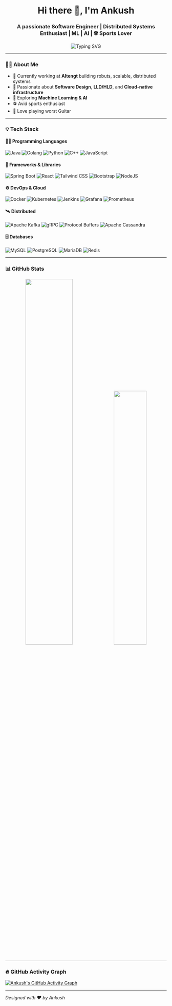 <!-- Hi there 👋 -->
<h1 align="center">Hi there 👋, I'm Ankush</h1>
<h3 align="center">A passionate Software Engineer | Distributed Systems Enthusiast | ML | AI | ⚽ Sports Lover</h3>

<p align="center">
  <img src="https://readme-typing-svg.herokuapp.com?font=Fira+Code&duration=2000&pause=1000&center=true&width=600&lines=I+love+solving+real+problems;Designing+Scalable+Distributed+Systems;Cloud-Native+Engineer;Always+Learning+New+Things" alt="Typing SVG" />
</p> 

---

### 🧑‍💻 About Me

- 🔭 Currently working at **Altengt** building robuts, scalable, distributed systems  
- 🚀 Passionate about **Software Design**, **LLD/HLD**, and **Cloud-native infrastructure**
- 🧠 Exploring **Machine Learning & AI**
- ⚽ Avid sports enthusiast
- 🎸 Love playing worst Guitar
---

### 💡 Tech Stack

#### 👨‍💻 Programming Languages
![Java](https://img.shields.io/badge/Java-007396?style=for-the-badge&logo=java&logoColor=white)
![Golang](https://img.shields.io/badge/Go-00ADD8?style=for-the-badge&logo=go&logoColor=white)
![Python](https://img.shields.io/badge/Python-FFD43B?style=for-the-badge&logo=python&logoColor=blue)
![C++](https://img.shields.io/badge/C++-00599C?style=for-the-badge&logo=c%2B%2B&logoColor=white)
![JavaScript](https://img.shields.io/badge/JavaScript-F7DF1E?style=for-the-badge&logo=javascript&logoColor=black)

#### 🚀 Frameworks & Libraries
![Spring Boot](https://img.shields.io/badge/SpringBoot-6DB33F?style=for-the-badge&logo=springboot&logoColor=white)
![React](https://img.shields.io/badge/React-20232A?style=for-the-badge&logo=react&logoColor=61DAFB)
![Tailwind CSS](https://img.shields.io/badge/TailwindCSS-38B2AC?style=for-the-badge&logo=tailwind-css&logoColor=white)
![Bootstrap](https://img.shields.io/badge/Bootstrap-563D7C?style=for-the-badge&logo=bootstrap&logoColor=white)
![NodeJS](https://img.shields.io/badge/Node.js-339933?style=for-the-badge&logo=nodedotjs&logoColor=white)

#### ⚙️ DevOps & Cloud
![Docker](https://img.shields.io/badge/Docker-2496ED?style=for-the-badge&logo=docker&logoColor=white)
![Kubernetes](https://img.shields.io/badge/Kubernetes-326CE5?style=for-the-badge&logo=kubernetes&logoColor=white)
![Jenkins](https://img.shields.io/badge/Jenkins-D24939?style=for-the-badge&logo=jenkins&logoColor=white)
![Grafana](https://img.shields.io/badge/Grafana-F46800?style=for-the-badge&logo=grafana&logoColor=white)
![Prometheus](https://img.shields.io/badge/Prometheus-E6522C?style=for-the-badge&logo=prometheus&logoColor=white)

#### 🛰️ Distributed 
![Apache Kafka](https://img.shields.io/badge/Kafka-231F20?logo=apache-kafka&logoColor=white&style=for-the-badge)
![gRPC](https://img.shields.io/badge/gRPC-4285F4?logo=google&logoColor=white&style=for-the-badge)
![Protocol Buffers](https://img.shields.io/badge/Protobuf-0081CB?logo=google&logoColor=white&style=for-the-badge)
![Apache Cassandra](https://img.shields.io/badge/Cassandra-1287B1?logo=apache-cassandra&logoColor=white&style=for-the-badge)


#### 🗄️ Databases
![MySQL](https://img.shields.io/badge/MySQL-4479A1?style=for-the-badge&logo=mysql&logoColor=white)
![PostgreSQL](https://img.shields.io/badge/PostgreSQL-4169E1?style=for-the-badge&logo=postgresql&logoColor=white)
![MariaDB](https://img.shields.io/badge/MariaDB-003545?style=for-the-badge&logo=mariadb&logoColor=white)
![Redis](https://img.shields.io/badge/Redis-DC382D?style=for-the-badge&logo=redis&logoColor=white)

---

### 📊 GitHub Stats

<p align="center">
  <img src="https://github-readme-stats.vercel.app/api?username=Ankushryuga&show_icons=true&theme=tokyonight&hide_border=false&count_private=true" width="54%" />
  <img src="https://github-readme-stats.vercel.app/api/top-langs/?username=Ankushryuga&layout=compact&theme=tokyonight&hide_border=false" width="45%" />
</p>





---

### 🔥 GitHub Activity Graph

[![Ankush's GitHub Activity Graph](https://github-readme-activity-graph.vercel.app/graph?username=Ankushryuga&theme=tokyo-night)](https://github.com/ashutosh00710/github-readme-activity-graph)

---


*Designed with ❤️ by Ankush*
